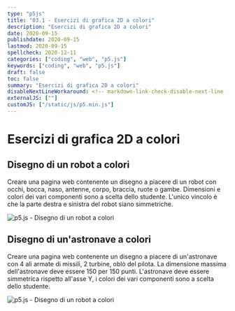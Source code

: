 ```yaml
---
type: "p5js"
title: "03.1 - Esercizi di grafica 2D a colori"
description: "Esercizi di grafica 2D a colori"
date: 2020-09-15
publishdate: 2020-09-15
lastmod: 2020-09-15
spellcheck: 2020-12-11
categories: ["coding", "web", "p5.js"]
keywords: ["coding", "web", "p5.js"]
draft: false
toc: false
summary: "Esercizi di grafica 2D a colori"
disableNextLineWorkaround: <!-- markdown-link-check-disable-next-line -->
externalJS: [""]
customJS: ["/static/js/p5.min.js"]
---
```


# Esercizi di grafica 2D a colori

## Disegno di un robot a colori

Creare una pagina web contenente un disegno a piacere di un robot con occhi, bocca, naso, antenne, corpo, braccia, ruote o gambe. Dimensioni e colori dei vari componenti sono a scelta dello studente. L'unico vincolo è che la parte destra e sinistra del robot siano simmetriche.

![p5.js - Disegno di un robot a colori](/static/coding/web/p5js/colors_and_styles_exe_robot.png "p5.js - Disegno di un robot a colori")

## Disegno di un'astronave a colori

Creare una pagina web contenente un disegno a piacere di un'astronave con 4 ali armate di missili, 2 turbine, oblò del pilota. La dimensione massima dell'astronave deve essere 150 per 150 punti. L'astronave deve essere simmetrica rispetto all'asse Y, i colori dei vari componenti sono a scelta dello studente.

![p5.js - Disegno di un robot a colori](/static/coding/web/p5js/colors_and_styles_exe_astronavi.png "p5.js - Disegno di un'astronave a colori")
